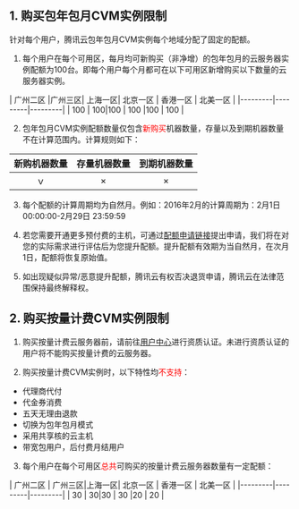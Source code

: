 ## 1. 购买包年包月CVM实例限制

针对每个用户，腾讯云包年包月CVM实例每个地域分配了固定的配额。

1) 每个用户在每个可用区，每月均可新购买（非净增）的包年包月的云服务器实例配额为100台。即每个用户每个月都可在以下可用区新增购买以下数量的云服务器实例。

| 广州二区 |广州三区| 上海一区| 北京一区 | 香港一区 | 北美一区 |
|---------|---------|---------|
| 100 | 100|100 | 100 |100 | 100 |

2) 包年包月CVM实例配额数量仅包含<font color="red">新购买</font>机器数量，存量以及到期机器数量不在计算范围内。计算规则如下：

| 新购机器数量 |存量机器数量| 到期机器数量 |
|:---------:|:---------:|:---------:|
|ｖ| × | × |

3) 每个配额的计算周期均为自然月。例如：2016年2月的计算周期为：2月1日00:00:00-2月29日 23:59:59

4) 若您需要开通更多预付费的主机，可通过[配额申请链接](http://manage.qcloud.com/dbexp/apply.php?product=cvmmonthlyquota)提出申请，我们将在对您的实际需求进行评估后为您提升配额。提升配额有效期为当自然月，在次月1日，配额将恢复原始值。 

5) 如出现疑似异常/恶意提升配额，腾讯云有权否决退货申请，腾讯云在法律范围保持最终解释权。

## 2. 购买按量计费CVM实例限制
1) 购买按量计费云服务器前，请前往<a href="https://console.qcloud.com/developer">用户中心</a>进行资质认证。未进行资质认证的用户将不能购买按量计费的云服务器。</font>

2) 购买按量计费CVM实例时，以下特性均<font color="red">不支持</font>：
- 代理商代付
- 代金券消费
- 五天无理由退款
- 切换为包年包月模式
- 采用共享核的云主机
- 带宽包用户，后付费月结用户


3) 每个用户在每个可用区<font color="red">总共</font>可购买的按量计费云服务器数量有一定配额： 

| 广州二区 | 广州三区|上海一区| 北京一区 | 香港一区 | 北美一区 |
|---------|---------|---------|
| 30 | 30|30 | 30 |20 | 20 |


